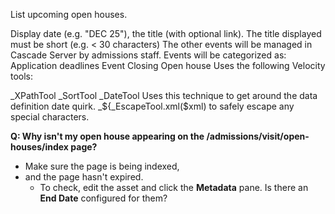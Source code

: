 List upcoming open houses.

Display date (e.g. "DEC 25"), the title (with optional link). The title displayed must be short (e.g. < 30 characters) The other events will be managed in Cascade Server by admissions staff. Events will be categorized as: Application deadlines Event Closing Open house
Uses the following Velocity tools:

_XPathTool
_SortTool
_DateTool Uses this technique to get around the data definition date quirk.
_${_EscapeTool.xml($xml) to safely escape any special characters.


**Q: Why isn't my open house appearing on the /admissions/visit/open-houses/index page?**
- Make sure the page is being indexed,
- and the page hasn't expired.
  - To check, edit the asset and click the **Metadata** pane. Is there an **End Date** configured for them?
